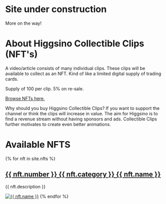 # Site under construction
More on the way!

# About Higgsino Collectible Clips (NFT's)
A video/article consists of many individual clips. These clips will be available to collect as an NFT. Kind of like a limited digital supply of trading cards.

Supply of 100 per clip. 5% on re-sale.

[Browse NFTs here.](https://opensea.io/assets/higgsino)

Why should you buy Higgsino Collectible Clips? If you want to support the channel or think the clips will increase in value. The aim for Higgsino is to find a revenue stream without having sponsors and ads. Collectible Clips further motivates to create even better animations.


# Available NFTS

{% for nft in site.nfts %}
  <h2><a href="{{ nft.sale_link }} ">{{ nft.number }} {{ nft.category }} {{ nft.name }} </a></h2>
  <p>{{ nft.description }}</p>
  <a href="{{ nft.sale_link }} "><img src="assets/img/{{ nft.file_name }}" alt="{{ nft.name }}"></a>
{% endfor %}
